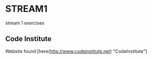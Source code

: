 # STREAM1
stream 1 exercises

## Code Institute
Website found [here(http://www.codeinstitute.net) "CodeInstitute"]
